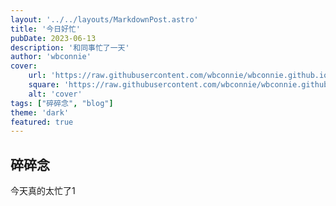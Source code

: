```yaml
---
layout: '../../layouts/MarkdownPost.astro'
title: '今日好忙'
pubDate: 2023-06-13
description: '和同事忙了一天'
author: 'wbconnie'
cover:
    url: 'https://raw.githubusercontent.com/wbconnie/wbconnie.github.io/e0d4304a1f9c1010156563baa6560ec1863b1b0c/public/preview/3C99A541-AEB2-41CD-816C-E8BC6589828D_1_105_c%20(1).jpeg'
    square: 'https://raw.githubusercontent.com/wbconnie/wbconnie.github.io/e0d4304a1f9c1010156563baa6560ec1863b1b0c/public/preview/3C99A541-AEB2-41CD-816C-E8BC6589828D_1_105_c%20(1).jpeg'
    alt: 'cover'
tags: ["碎碎念", "blog"]
theme: 'dark'
featured: true
---
```






## 碎碎念
今天真的太忙了1
